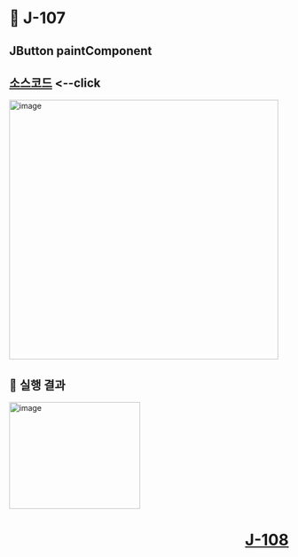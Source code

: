 # 📖 J-107

## JButton paintComponent

[소스코드](./paintComponentEx.java) <--click
---

<img width="485" height="469" alt="image" src="https://github.com/user-attachments/assets/fc8accb2-77e5-46c8-a5aa-aa208f071867" />

📘 실행 결과
---

<img width="236" height="193" alt="image" src="https://github.com/user-attachments/assets/3cae50d0-f397-4f54-8376-7d0ec77a12b7" />

# <p align="right">[J-108](../Lab11/J_108.md)</p>
